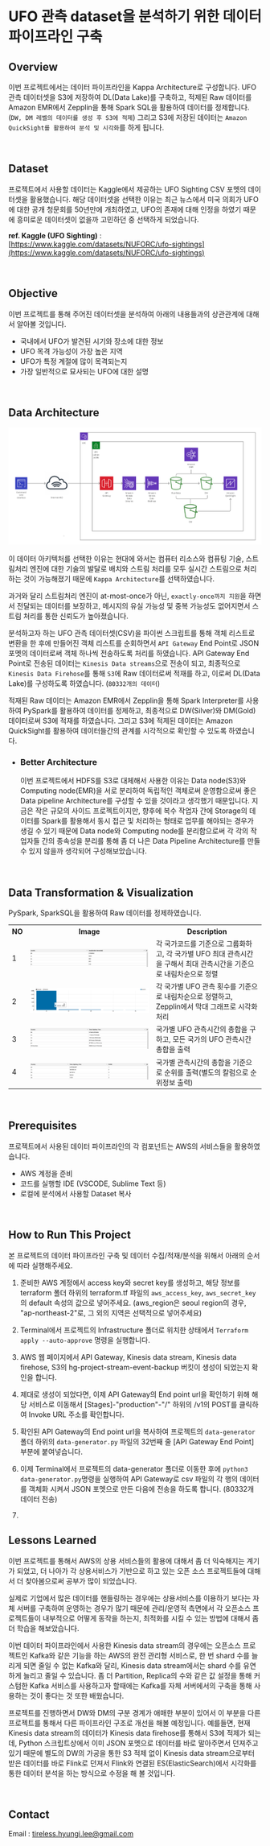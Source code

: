 # **UFO 관측 dataset을 분석하기 위한 데이터 파이프라인 구축**

## **Overview**

이번 프로젝트에서는 데이터 파이프라인을 Kappa Architecture로 구성합니다. UFO 관측 데이터셋을 S3에 저장하여 DL(Data Lake)를 구축하고, 적제된 Raw 데이터를 Amazon EMR에서 Zepplin을 통해 Spark SQL을 활용하여 데이터를 정제합니다. (`DW, DM 레벨의 데이터를 생성 후 S3에 적제`) 그리고 S3에 저장된 데이터는 `Amazon QuickSight를 활용하여 분석 및 시각화`를 하게 됩니다.

<br/>

## **Dataset**

프로젝트에서 사용할 데이터는 Kaggle에서 제공하는 UFO Sighting CSV 포멧의 데이터셋을 활용했습니다. 해당 데이터셋을 선택한 이유는 최근 뉴스에서 미국 의회가 UFO에 대한 공개 청문회를 50년만에 개최하였고, UFO의 존재에 대해 인정을 하였기 때문에 흥미로운 데이터셋이 없을까 고민하던 중 선택하게 되었습니다.

**ref. Kaggle (UFO Sighting)** : [https://www.kaggle.com/datasets/NUFORC/ufo-sightings](https://www.kaggle.com/datasets/NUFORC/ufo-sightings)

<br/>

## **Objective**

이번 프로젝트를 통해 주어진 데이터셋을 분석하여 아래의 내용들과의 상관관계에 대해서 알아볼 것입니다.

- 국내에서 UFO가 발견된 시기와 장소에 대한 정보
- UFO 목격 가능성이 가장 높은 지역
- UFO가 특정 계절에 많이 목격되는지
- 가장 일반적으로 묘사되는 UFO에 대한 설명

<br/>

## **Data Architecture**

![Example architecture image](assets/220621_ufo_dataset_analysis_aws_topology.png)


이 데이터 아키텍처를 선택한 이유는 현대에 와서는 컴퓨터 리소스와 컴퓨팅 기술, 스트림처리 엔진에 대한 기술의 발달로 배치와 스트림 처리를 모두 실시간 스트림으로 처리하는 것이 가능해졌기 때문에 `Kappa Architecture`를 선택하였습니다.

과거와 달리 스트림처리 엔진이 at-most-once가 아닌, `exactly-once까지 지원`을 하면서 전달되는 데이터를 보장하고, 메시지의 유실 가능성 및 중복 가능성도 없어지면서 스트림 처리를 통한 신뢰도가 높아졌습니다.

분석하고자 하는 UFO 관측 데이터셋(CSV)을 파이썬 스크립트를 통해 객체 리스트로 변환을 한 후에 만들어진 객체 리스트를 순회하면서 `API Gateway` End Point로 JSON 포멧의 데이터로써 객체 하나씩 전송하도록 처리를 하였습니다. API Gateway End Point로 전송된 데이터는 `Kinesis Data streams`으로 전송이 되고, 최종적으로 `Kinesis Data Firehose`를 통해 `S3`에 Raw 데이터로써 적재를 하고, 이로써 DL(Data Lake)를 구성하도록 하였습니다. (`80332개의 데이터`)

적재된 Raw 데이터는 Amazon EMR에서 Zepplin을 통해 Spark Interpreter를 사용하여 PySpark를 활용하여 데이터를 정제하고, 최종적으로 DW(Silver)와 DM(Gold) 데이터로써 S3에 적재를 하였습니다. 그리고 S3에 적제된 데이터는 Amazon QuickSight를 활용하여 데이터들간의 관계를 시각적으로 확인할 수 있도록 하였습니다.

- ### **Better Architecture**

    이번 프로젝트에서 HDFS를 S3로 대체해서 사용한 이유는 Data node(S3)와 Computing node(EMR)을 서로 분리하여 독립적인 객체로써 운영함으로써 좋은 Data pipeline Architecture를 구성할 수 있을 것이라고 생각했기 때문입니다.
    지금은 작은 규모의 사이드 프로젝트이지만, 향후에 복수 작업자 간에 Storage의 데이터를 Spark를 활용해서 동시 접근 및 처리하는 형태로 업무를 해야되는 경우가 생길 수 있기 때문에 Data node와 Computing node를 분리함으로써 각 각의 작업자들 간의 종속성을 분리를 통해 좀 더 나은 Data Pipeline Architecture를 만들 수 있지 않을까 생각되어 구성해보았습니다. 

<br/>

## **Data Transformation & Visualization**

PySpark, SparkSQL을 활용하여 Raw 데이터를 정제하였습니다.

<table>
    <tr>
        <th style="text-align:center">NO</th>
        <th style="text-align:center">Image</th>
        <th style="text-align:center">Description</th>
    </tr>
    <tr>
        <td>1</td>
        <td>
            <img src="assets/220609_max_duration_seconds_country.png" alt="" />
        </td>
        <td>각 국가코드를 기준으로 그룹화하고, 각 국가별 UFO 최대 관측시간을 구해서 최대 관측시간을 기준으로 내림차순으로 정렬</td>
    </tr>
    <tr>
        <td>2</td>
        <td>
            <img src="assets/220609_count_desc_in_country.png" alt="" />
        </td>
        <td>각 국가별 UFO 관측 횟수를 기준으로 내림차순으로 정렬하고, Zepplin에서 막대 그래프로 시각화 처리</td>
    </tr>
    <tr>
        <td>3</td>
        <td>
            <img src="assets/220609_total_sighting_time.png" alt="" />
        </td>
        <td>국가별 UFO 관측시간의 총합을 구하고, 모든 국가의 UFO 관측시간 총합을 출력</td>
    </tr>
    <tr>
        <td>4</td>
        <td>
            <img src="assets/220609_total_sighting_time_rank.png" alt="" />
        </td>
        <td>국가별 관측시간의 총합을 기준으로 순위를 출력(별도의 칼럼으로 순위정보 출력)</td>
    </tr>
</table>

<br/>

## **Prerequisites**
프로젝트에서 사용된 데이터 파이프라인의 각 컴포넌트는 AWS의 서비스들을 활용하였습니다. 

- AWS 계정을 준비
- 코드를 실행할 IDE (VSCODE, Sublime Text 등)
- 로컬에 분석에서 사용할 Dataset 복사

<br/>

## **How to Run This Project**

본 프로젝트의 데이터 파이프라인 구축 및 데이터 수집/적재/분석을 위해서 아래의 순서에 따라 실행해주세요.

1. 준비한 AWS 계정에서 access key와 secret key를 생성하고, 해당 정보를 terraform 폴더 하위의 terraform.tf 파일의 `aws_access_key`, `aws_secret_key`의 default 속성의 값으로 넣어주세요. (aws_region은 seoul region의 경우, "ap-northeast-2"로, 그 외의 지역은 선택적으로 넣어주세요)

2. Terminal에서 프로젝트의 Infrastructure 폴더로 위치한 상태에서 `Terraform apply --auto-approve` 명령을 실행합니다.

3. AWS 웹 페이지에서 API Gateway, Kinesis data stream, Kinesis data firehose, S3의 hg-project-stream-event-backup 버킷이 생성이 되었는지 확인을 합니다. 

4. 제대로 생성이 되었다면, 이제 API Gateway의 End point url을 확인하기 위해 해당 서비스로 이동해서 [Stages]-"production"-"/" 하위의 /v1의 POST를 클릭하여 Invoke URL 주소를 확인합니다. 

5. 확인된 API Gateway의 End point url을 복사하여 프로젝트의 `data-generator`폴더 하위의 `data-generator.py` 파일의 32번째 줄 [API Gateway End Point] 부분에 붙여넣습니다.

6. 이제 Terminal에서 프로젝트의 data-generator 폴더로 이동한 후에 `python3 data-generator.py`명령을 실행하여 API Gateway로 csv 파일의 각 행의 데이터를 객체화 시켜서 JSON 포멧으로 만든 다음에 전송을 하도록 합니다. (80332개 데이터 전송) 

7. 

## Lessons Learned

이번 프로젝트를 통해서 AWS의 상용 서비스들의 활용에 대해서 좀 더 익숙해지는 계기가 되었고, 더 나아가 각 상용서비스가 기반으로 하고 있는 오픈 소스 프로젝트들에 대해서 더 찾아봄으로써 공부가 많이 되었습니다. 

실제로 기업에서 많은 데이터를 핸들링하는 경우에는 상용서비스를 이용하기 보다는 자체 서버를 구축하여 운영하는 경우가 많기 때문에 관리/운영적 측면에서 각 오픈소스 프로젝트들이 내부적으로 어떻게 동작을 하는지, 최적화를 시킬 수 있는 방법에 대해서 좀 더 학습을 해보았습니다. 

이번 데이터 파이프라인에서 사용한 Kinesis data stream의 경우에는 오픈소스 프로젝트인 Kafka와 같은 기능을 하는 AWS의 완전 관리형 서비스로, 한 번 shard 수를 늘리게 되면 줄일 수 없는 Kafka와 달리, Kinesis data stream에서는 shard 수를 유연하게 늘리고 줄일 수 있습니다. 좀 더 Partition, Replica의 수와 같은 값 설정을 통해 커스텀한 Kafka 서비스를 사용하고자 할때에는 Kafka를 자체 서버에서의 구축을 통해 사용하는 것이 좋다는 것 또한 배웠습니다. 

프로젝트를 진행하면서 DW와 DM의 구분 경계가 애매한 부분이 있어서 이 부분을 다른 프로젝트를 통해서 다른 파이프라인 구조로 개선을 해볼 예정입니다. 예를들면, 현재 Kinesis data stream의 데이터가 Kinesis data firehose를 통해서 S3에 적제가 되는데, Python 스크립트상에서 이미 JSON 포멧으로 데이터를 바로 말아주면서 던져주고 있기 때문에 별도의 DW의 가공을 통한 S3 적제 없이 Kinesis data stream으로부터 받은 데이터를 바로 Flink로 던져서 Flink와 연결된 ES(ElasticSearch)에서 시각화를 통한 데이터 분석을 하는 방식으로 수정을 해 볼 것입니다.

<br/>

## Contact

Email : tireless.hyungi.lee@gmail.com
